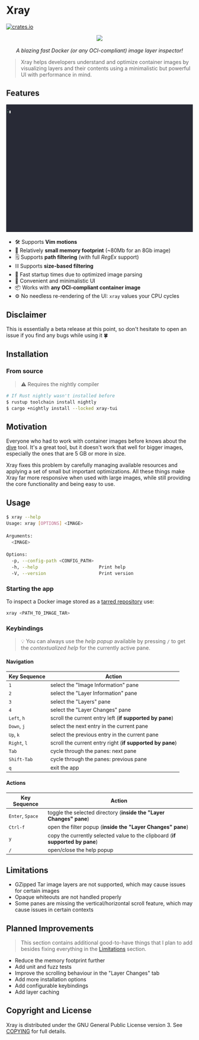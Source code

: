 # Xray

[![crates.io](https://img.shields.io/crates/v/xray-tui)](https://crates.io/crates/xray-tui)

<p align="center">
  <img src="https://raw.githubusercontent.com/h33333333/xray/refs/heads/main/resources/xray.png" width="400" style= />
</p>

<p align="center">
  <i>A blazing fast Docker (or any OCI-compliant) image layer inspector!</i>
</p>

> Xray helps developers understand and optimize container images by visualizing layers and their contents using a minimalistic but powerful UI with performance in mind.

## Features

![Demo](./resources/demo.gif)

- 🛠️ Supports **Vim motions**
- 📌 Relatively **small memory footprint** (~80Mb for an 8Gb image)
- 🗒️ Supports **path filtering** (with full *RegEx* support)
- ⛓️ Supports **size-based filtering**
- 🚀 Fast startup times due to optimized image parsing
- 🏡 Convenient and minimalistic UI
- 📦 Works with **any OCI-compliant container image**
- ⚙️ No needless re-rendering of the UI: `xray` values your CPU cycles

## Disclaimer

This is essentially a beta release at this point, so don't hesitate to open an issue if you find any bugs while using it 🍀

## Installation

### From source

> ⚠️ Requires the nightly compiler

```bash
# If Rust nightly wasn't installed before
$ rustup toolchain install nightly
$ cargo +nightly install --locked xray-tui
```

## Motivation

Everyone who had to work with container images before knows about the [dive](https://github.com/wagoodman/dive) tool. It's a great tool, but it doesn't work that well for bigger images, especially the ones that are 5 GB or more in size.

Xray fixes this problem by carefully managing available resources and applying a set of small but important optimizations. All these things make Xray far more responsive when used with large images, while still providing the core functionality and being easy to use.

## Usage

```bash
$ xray --help
Usage: xray [OPTIONS] <IMAGE>

Arguments:
  <IMAGE>

Options:
  -p, --config-path <CONFIG_PATH>
  -h, --help                       Print help
  -V, --version                    Print version
```

### Starting the app

To inspect a Docker image stored as a [tarred repository](https://docs.docker.com/reference/cli/docker/image/save/) use:

```bash
xray <PATH_TO_IMAGE_TAR>
```

### Keybindings

> 💡 You can always use the *help popup* available by pressing `/` to get the *contextualized help* for the currently active pane.

#### Navigation

| Key Sequence | Action                                                    |
| ------------ | --------------------------------------------------------- |
| `1`          | select  the "Image Information" pane                      |
| `2`          | select the "Layer Information" pane                       |
| `3`          | select the "Layers" pane                                  |
| `4`          | select the "Layer Changes" pane                           |
| `Left`, `h`  | scroll the current entry left (**if supported by pane**)  |
| `Down`, `j`  | select the next entry in the current pane                 |
| `Up`, `k`    | select the previous entry in the current pane             |
| `Right`, `l` | scroll the current entry right (**if supported by pane**) |
| `Tab`        | cycle through the panes: next pane                        |
| `Shift-Tab`  | cycle through the panes: previous pane                    |
| `q`          | exit the app                                              |

#### Actions

| Key Sequence     | Action                                                                        |
| ---------------- | ----------------------------------------------------------------------------- |
| `Enter`, `Space` | toggle the selected directory (**inside the "Layer Changes" pane**)           |
| `Ctrl-f`         | open the filter popup (**inside the "Layer Changes" pane**)                   |
| `y`              | copy the currently selected value to the clipboard (**if supported by pane**) |
| `/`              | open/close the help popup                                                     |

## Limitations

- GZipped Tar image layers are not supported, which may cause issues for certain images
- Opaque whiteouts are not handled properly
- Some panes are missing the vertical/horizontal scroll feature, which may cause issues in certain contexts

## Planned Improvements

> This section contains additional good-to-have things that I plan to add besides fixing everything in the [Limitations](#limitations) section.

- Reduce the memory footprint further
- Add unit and fuzz tests
- Improve the scrolling behaviour in the "Layer Changes" tab
- Add more installation options
- Add configurable keybindings
- Add layer caching

## Copyright and License

Xray is distributed under the GNU General Public License version 3. See [COPYING](./COPYING) for full details.
